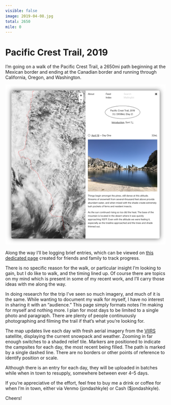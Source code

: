 ```yaml
---
visible: false
image: 2019-04-08.jpg
total: 2650
mile: 0
---
```


# Pacific Crest Trail, 2019

I’m going on a walk of the Pacific Crest Trail, a 2650mi path beginning at the Mexican border and ending at the Canadian border and running through California, Oregon, and Washington.

[![r:100](preview.png)](/pct)

Along the way I’ll be logging brief entries, which can be viewed on [this dedicated page](/pct) created for friends and family to track progress.

<!-- more -->

There is no specific reason for the walk, or particular insight I’m looking to gain, but I do like to walk, and the timing lined up. Of course there are topics on my mind which is present in some of my recent work, and I’ll carry those ideas with me along the way.

In doing research for the trip I’ve seen so much imagery, and much of it is the same. While wanting to document my walk for myself, I have no interest in sharing it with an “audience.” This page simply formats notes I’m making for myself and nothing more. I plan for most days to be limited to a single photo and paragraph. There are plenty of people continuously photographing and filming the trail if that’s what you’re looking for.

The map updates live each day with fresh aerial imagery from the [VIIRS](https://ncc.nesdis.noaa.gov/VIIRS/) satellite, displaying the current snowpack and weather. Zooming in far enough switches to a shaded relief tile. Markers are positioned to indicate the campsites for each day, the most recent being filled. The path is marked by a single dashed line. There are no borders or other points of reference to identify position or scale.

Although there is an entry for each day, they will be uploaded in batches while when in town to resupply, somewhere between ever 4–5 days.

If you’re appreciative of the effort, feel free to buy me a drink or coffee for when I’m in town, either via Venmo (jondashkyle) or Cash ($jondashkyle).

Cheers!
